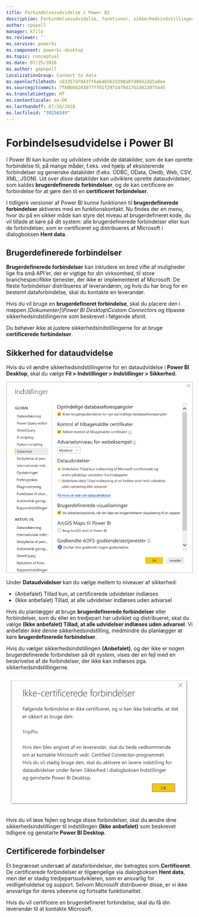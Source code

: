 ```yaml
---
title: Forbindelsesudvidelse i Power BI
description: Forbindelsesudvidelse, funktioner, sikkerhedsindstillinger og certificerede forbindelser
author: cpopell
manager: kfile
ms.reviewer: ''
ms.service: powerbi
ms.component: powerbi-desktop
ms.topic: conceptual
ms.date: 07/25/2018
ms.author: gepopell
LocalizationGroup: Connect to data
ms.openlocfilehash: c63357df043ff6a646562d398a07d8042dd5a0ee
ms.sourcegitcommit: 7fb0b68203877ff01f29724f0d1761d023075445
ms.translationtype: HT
ms.contentlocale: da-DK
ms.lasthandoff: 07/26/2018
ms.locfileid: "39256549"
---
```

# <a name="connector-extensibility-in-power-bi"></a>Forbindelsesudvidelse i Power BI

I Power BI kan kunder og udviklere udvide de datakilder, som de kan oprette forbindelse til, på mange måder, f.eks. ved hjælp af eksisterende forbindelser og generiske datakilder (f.eks. ODBC, OData, Oledb, Web, CSV, XML, JSON). Ud over disse datakilder kan udviklere oprette dataudvidelser, som kaldes **brugerdefinerede forbindelser**, og de kan certificere en forbindelse for at gøre den til en **certificeret forbindelser**.

I tidligere versioner af Power BI kunne funktionen til **brugerdefinerede forbindelser** aktiveres med en funktionskontakt. Nu findes der en menu, hvor du på en sikker måde kan styre det niveau af brugerdefineret kode, du vil tillade at køre på dit system: alle brugerdefinerede forbindelser eller kun de forbindelser, som er certificeret og distribueres af Microsoft i dialogboksen **Hent data**.

## <a name="custom-connectors"></a>Brugerdefinerede forbindelser

**Brugerdefinerede forbindelser** kan inkludere en bred vifte af muligheder lige fra små API'er, der er vigtige for din virksomhed, til store branchespecifikke tjenester, der ikke er implementeret af Microsoft. De fleste forbindelser distribueres af leverandøren, og hvis du har brug for en bestemt dataforbindelse, skal du kontakte en leverandør.

Hvis du vil bruge en **brugerdefineret forbindelse**, skal du placere den i mappen *\[Dokumenter]\\Power BI Desktop\\Custom Connectors* og tilpasse sikkerhedsindstillingerne som beskrevet i følgende afsnit.

Du behøver ikke at justere sikkerhedsindstillingerne for at bruge **certificerede forbindelser**.

## <a name="data-extension-security"></a>Sikkerhed for dataudvidelse

Hvis du vil ændre sikkerhedsindstillingerne for en dataudvidelse i **Power BI Desktop**, skal du vælge **Fil > Indstillinger > Indstillinger > Sikkerhed**.

![Du kan styre, om du vil tillade indlæsning af brugerdefinerede forbindelser med indstillingerne under Sikkerhed for dataudvidelse](media/desktop-connector-extensibility/data-extension-security-1.png)

Under **Dataudvidelser** kan du vælge mellem to niveauer af sikkerhed:

* (Anbefalet) Tillad kun, at certificerede udvidelser indlæses
* (Ikke anbefalet) Tillad, at alle udvidelser indlæses uden advarsel

Hvis du planlægger at bruge **brugerdefinerede forbindelser** eller forbindelser, som du eller en tredjepart har udviklet og distribueret, skal du vælge **(Ikke anbefalet) Tillad, at alle udvidelser indlæses uden advarsel**. Vi anbefaler ikke denne sikkerhedsindstilling, medmindre du planlægger at køre **brugerdefinerede forbindelser**.

Hvis du vælger sikkerhedsindstillingen **(Anbefalet)**, og der ikke er nogen brugerdefinerede forbindelser på dit system, vises der en fejl med en beskrivelse af de forbindelser, der ikke kan indlæses pga. sikkerhedsindstillingerne.

![Der åbnes en dialogboks med en beskrivelse af, hvilke brugerdefinerede forbindelser der ikke kan indlæses pga. sikkerhedsindstillingerne. I dette tilfælde er det forbindelsen TripPin.](media/desktop-connector-extensibility/data-extension-security-2.png)

Hvis du vil løse fejlen og bruge disse forbindelser, skal du ændre dine sikkerhedsindstillinger til indstillingen **(Ikke anbefalet)** som beskrevet tidligere og genstarte **Power BI Desktop**.

## <a name="certified-connectors"></a>Certificerede forbindelser

Et begrænset undersæt af dataforbindelser, der betragtes som **Certificeret**. De certificerede forbindelser er tilgængelige via dialogboksen **Hent data**, men det er stadig tredjepartsudvikleren, som er ansvarlig for vedligeholdelse og support. Selvom Microsoft distribuerer disse, er vi ikke ansvarlige for deres ydeevne og fortsatte funktionalitet.

Hvis du vil certificere en brugerdefineret forbindelse, skal du få din leverandør til at kontakte Microsoft.
